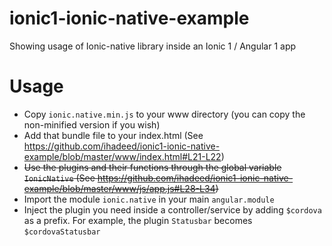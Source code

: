 # ionic1-ionic-native-example
Showing usage of Ionic-native library inside an Ionic 1 / Angular 1 app

# Usage
- Copy `ionic.native.min.js` to your www directory (you can copy the non-minified version if you wish)
- Add that bundle file to your index.html (See https://github.com/ihadeed/ionic1-ionic-native-example/blob/master/www/index.html#L21-L22)
- ~~Use the plugins and their functions through the global variable `IonicNative` (See https://github.com/ihadeed/ionic1-ionic-native-example/blob/master/www/js/app.js#L28-L34)~~
- Import the module `ionic.native` in your main `angular.module`
- Inject the plugin you need inside a controller/service by adding `$cordova` as a prefix. For example, the plugin `Statusbar` becomes `$cordovaStatusbar`
